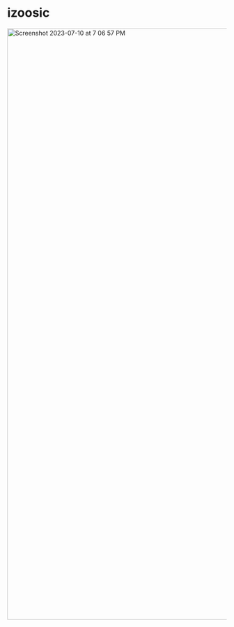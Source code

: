 # izoosic



<img width="1358" alt="Screenshot 2023-07-10 at 7 06 57 PM" src="https://github.com/ivanklchung/izoosic/assets/103023514/05fd488a-456b-4ff1-97eb-0b24baae0428">
